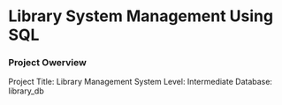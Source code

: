 # Library System Management Using SQL

### Project Owerview

Project Title: Library Management System
Level: Intermediate
Database: library_db
